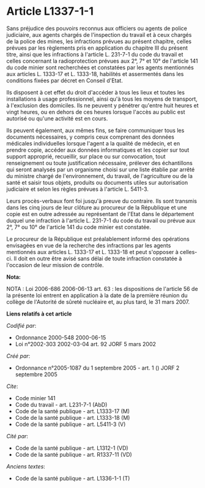 # Article L1337-1-1

Sans préjudice des pouvoirs reconnus aux officiers ou agents de police judiciaire, aux agents chargés de l'inspection du
travail et à ceux chargés de la police des mines, les infractions prévues au présent chapitre, celles prévues par les
règlements pris en application du chapitre III du présent titre, ainsi que les infractions à l'article L. 231-7-1 du code du
travail et celles concernant la radioprotection prévues aux 2°, 7° et 10° de l'article 141 du code minier sont recherchées et
constatées par les agents mentionnés aux articles L. 1333-17 et L. 1333-18, habilités et assermentés dans les conditions
fixées par décret en Conseil d'Etat.

Ils disposent à cet effet du droit d'accéder à tous les lieux et toutes les installations à usage professionnel, ainsi qu'à
tous les moyens de transport, à l'exclusion des domiciles. Ils ne peuvent y pénétrer qu'entre huit heures et vingt heures, ou
en dehors de ces heures lorsque l'accès au public est autorisé ou qu'une activité est en cours.

Ils peuvent également, aux mêmes fins, se faire communiquer tous les documents nécessaires, y compris ceux comprenant des
données médicales individuelles lorsque l'agent a la qualité de médecin, et en prendre copie, accéder aux données
informatiques et les copier sur tout support approprié, recueillir, sur place ou sur convocation, tout renseignement ou toute
justification nécessaire, prélever des échantillons qui seront analysés par un organisme choisi sur une liste établie par
arrêté du ministre chargé de l'environnement, du travail, de l'agriculture ou de la santé et saisir tous objets, produits ou
documents utiles sur autorisation judiciaire et selon les règles prévues à l'article L. 5411-3.

Leurs procès-verbaux font foi jusqu'à preuve du contraire. Ils sont transmis dans les cinq jours de leur clôture au procureur
de la République et une copie est en outre adressée au représentant de l'Etat dans le département duquel une infraction à
l'article L. 231-7-1 du code du travail ou prévue aux 2°, 7° ou 10° de l'article 141 du code minier est constatée.

Le procureur de la République est préalablement informé des opérations envisagées en vue de la recherche des infractions par
les agents mentionnés aux articles L. 1333-17 et L. 1333-18 et peut s'opposer à celles-ci. Il doit en outre être avisé sans
délai de toute infraction constatée à l'occasion de leur mission de contrôle.

**Nota:**

NOTA : Loi 2006-686 2006-06-13 art. 63 : les dispositions de l'article 56 de la présente loi entrent en application à la date
de la première réunion du collège de l'Autorité de sûreté nucléaire et, au plus tard, le 31 mars 2007.

**Liens relatifs à cet article**

_Codifié par_:

  - Ordonnance 2000-548 2000-06-15
  - Loi n°2002-303 2002-03-04 art. 92 JORF 5 mars 2002

_Créé par_:

  - Ordonnance n°2005-1087 du 1 septembre 2005 - art. 1 () JORF 2 septembre 2005

_Cite_:

  - Code minier 141
  - Code du travail - art. L231-7-1 (AbD)
  - Code de la santé publique - art. L1333-17 (M)
  - Code de la santé publique - art. L1333-18 (M)
  - Code de la santé publique - art. L5411-3 (V)

_Cité par_:

  - Code de la santé publique - art. L1312-1 (VD)
  - Code de la santé publique - art. R1337-11 (VD)

_Anciens textes_:

  - Code de la santé publique - art. L1336-1-1 (T)
